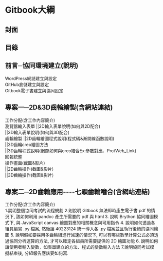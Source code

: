 # Gitbook大綱

## 封面
## 目錄



## 前言─協同環境建立(說明)
WordPress網誌建立與設定<br/>
GitHub倉儲建立與設定<br/>
Gitbook電子書建立與協同設定

## 專案一─2D&3D齒輪繪製(含網站連結)
工作分配(含工作內容簡介)<br/>
瀏覽器輸入表單
||2D輸入表單說明(如何與2D配合)<br/>
||3D輸入表單說明(如何與3D配合)<br/>
齒輪繪製
||2D齒輪繪圖程式說明(程式碼&漸開線函數說明)<br/>
||3D齒輪creo繪圖方法<br/>
||3D齒輪程式說明(網際如何與creo結合Ex:參數對應、Pro/Web_Link)<br/>
回報統整<br/>
操作畫面(截圖&影片)<br/>
||2D齒輪操作(截圖&影片)<br/>
||3D齒輪操作(截圖&影片)

## 專案二─2D齒輪應用----七顆齒輪嚙合(含網站連結)
工作分配(含工作內容簡介)<br/>
1.說明整個協同考試的流程規劃
2.則說明 Gitbook 無法即時產生電子書 pdf 的情況下, 該如何利用 pandoc 產生所需要的 pdf 與 html
3. 說明 Brython 協同繪圖模式下, 與 JavaScript canvas 繪圖對應的相關概念與可用指令
4. 說明如何透過各組員編寫 .py 檔案, 然後讓 40223124 統一導入各 .py 檔案並且執行後續的協同繪圖
5. 說明假如要採用多齒輪組進行減速的情況下, 可以有哪些數學計算公式必須透過協同分析運算的方法, 才可以確定各組員所需要提供的 2D 繪圖功能
6. 說明如何讓使用者輸入變數，如表單建立的方法、程式的變數輸入方法
7.說明協同考試模擬結束後, 分組報告應該要如何寫.